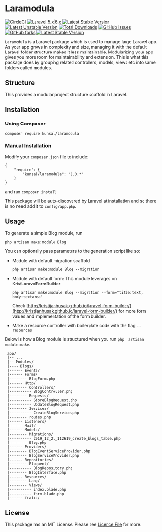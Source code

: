 # Laramodula

[![CircleCI](https://circleci.com/gh/kunsal/laramodula.svg?style=svg)](https://circleci.com/gh/kunsal/laramodula)
[![Laravel 5.x|6.x](https://img.shields.io/badge/Laravel-5.x|6.x-orange.svg)](http://laravel.com)
[![Latest Stable Version](https://img.shields.io/packagist/v/kunsal/laramodula.svg)](https://packagist.org/packages/kunsal/laramodula)
[![Latest Unstable Version](https://poser.pugx.org/kunsal/laramodula/v/unstable)](https://packagist.org/packages/kunsal/laramodula)
[![Total Downloads](https://poser.pugx.org/kunsal/laramodula/downloads)](https://packagist.org/packages/kunsal/laramodula)
[![GitHub issues](https://img.shields.io/github/issues/kunsal/laramodula)](https://github.com/kunsal/laramodula/issues)
[![GitHub forks](https://img.shields.io/github/forks/kunsal/laramodula)](https://github.com/kunsal/laramodula/network)
[![Latest Stable Version](https://img.shields.io/github/license/kunsal/laramodula.svg)](https://github.com/kunsal/laramodula/blob/master/LICENSE)


`Laramodula` is a Laravel package which is used to manage large Laravel app. As your app
 grows in complexity and size, managing it with the default Laravel folder structure 
 makes it less maintainable. Modularizing your app gives you more room for maintainability
 and extension. This is what this package does by grouping related controllers, models, 
 views etc into same folders called modules. 
 
 ## Structure
 
 

This provides a modular project structure scaffold in Laravel.

## Installation

### Using Composer

`composer require kunsal/laramodula`

### Manual Installation
Modify  your `composer.json` file to include:
```$xslt
{
    "require": {
        "kunsal/laramodula": "1.0.*"
    }
}
```
and run `composer install`

This package will be auto-discovered by Laravel at installation and so there is no need
add it to `config/app.php`.

## Usage
To generate a simple Blog module, run 

`php artisan make:module Blog`

You can optionally pass parameters to the generation script like so:

- Module with default migration scaffold

    `php artisan make:module Blog --migration`
    
- Module with default form: This module leverages on Kris\LaravelFormBuilder

    `php artisan make:module Blog --migration --form="title:text, body:textarea"`
    
  Check [http://kristijanhusak.github.io/laravel-form-builder/](http://kristijanhusak.github.io/laravel-form-builder/) for
  more form values and implementation of the form builder.

- Make a resource controller with boilerplate code with the flag `--resources`

Below is how a Blog module is structured when you run `php  artisan module:make`.
```
 app/
 |-- ... 
 |-- Modules/
 |---- Blogs/
 |------ Events/ 
 |------ Forms/ 
 |-------- BlogForm.php 
 |------ Http/
 |-------- Controllers/ 
 |---------- BlogController.php 
 |-------- Requests/
 |---------- StoreBlogRequest.php 
 |---------- UpdateBlogRequest.php 
 |-------- Services/
 |---------- CreateBlogService.php 
 |-------- routes.php 
 |------ Listeners/
 |------ Mail/
 |------ Models/
 |-------- Migrations/
 |---------- 2019_12_21_112619_create_blogs_table.php
 |-------- Blog.php 
 |------ Providers/
 |-------- BlogEventServiceProvider.php
 |-------- BlogServiceProvider.php
 |------ Repositories/
 |-------- Eloquent/
 |---------- BlogRepository.php
 |-------- BlogInterface.php
 |------ Resources/
 |-------- Lang/
 |-------- Views/
 |---------- index.blade.php
 |---------- form.blade.php
 |------ Traits/
 ```

## License
This package has an MIT License. Please see [Licence File](https://github.com/kunsal/laramodula/blob/master/LICENSE) for 
more.
